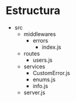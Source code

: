 # Estructura

- src
  - middlewares
    - errors
      - index.js
  - routes
    - users.js
  - services
    - CustomError.js
    - enums.js
    - info.js
  - server.js

    